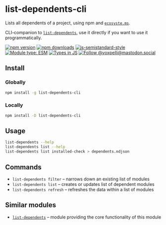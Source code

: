 # list-dependents-cli

Lists all dependents of a project, using npm and [`ecosyste.ms`](https://ecosyste.ms/).

CLI-companion to [`list-dependents`](https://github.com/voxpelli/list-dependents), use it directly if you want to use it programmatically.

[![npm version](https://img.shields.io/npm/v/list-dependents-cli.svg?style=flat)](https://www.npmjs.com/package/list-dependents-cli)
[![npm downloads](https://img.shields.io/npm/dm/list-dependents-cli.svg?style=flat)](https://www.npmjs.com/package/list-dependents-cli)
[![js-semistandard-style](https://img.shields.io/badge/code%20style-semistandard-brightgreen.svg)](https://github.com/voxpelli/eslint-config)
[![Module type: ESM](https://img.shields.io/badge/module%20type-esm-brightgreen)](https://github.com/voxpelli/badges-cjs-esm)
[![Types in JS](https://img.shields.io/badge/types_in_js-yes-brightgreen)](https://github.com/voxpelli/types-in-js)
[![Follow @voxpelli@mastodon.social](https://img.shields.io/mastodon/follow/109247025527949675?domain=https%3A%2F%2Fmastodon.social&style=social)](https://mastodon.social/@voxpelli)

## Install

### Globally

```sh
npm install -g list-dependents-cli
```

### Locally

```sh
npm install -D list-dependents-cli
```

## Usage

```sh
list-dependents --help
list-dependents list --help
list-dependents list installed-check > dependents.ndjson
```

## Commands

* `list-dependents filter` – narrows down an existing list of modules
* `list-dependents list` – creates or updates list of dependent modules
* `list-dependents refresh` – refreshes the data within a list of modules

## Similar modules

* [`list-dependents`](https://github.com/voxpelli/list-dependents) – module providing the core functionality of this module

<!-- ## See also

* [Announcement blog post](#)
* [Announcement tweet](#) -->
